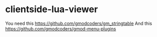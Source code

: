clientside-lua-viewer
=====================

You need this https://github.com/gmodcoders/gm_stringtable
And this https://github.com/gmodcoders/gmod-menu-plugins
